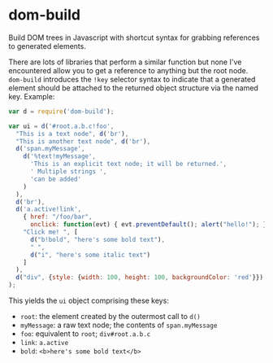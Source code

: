 # dom-build

Build DOM trees in Javascript with shortcut syntax for grabbing references to generated elements.

There are lots of libraries that perform a similar function but none I've encountered allow you to get a reference to anything but the root node. `dom-build` introduces the `!key` selector syntax to indicate that a generated element should be attached to the returned object structure via the named key. Example:

```javascript
var d = require('dom-build');

var ui = d('#root.a.b.c!foo',
  "This is a text node", d('br'),
  "This is another text node", d('br'),
  d('span.myMessage',
    d('%text!myMessage',
      'This is an explicit text node; it will be returned.',
      ' Multiple strings ',
      'can be added'
    )
  ),
  d('br'),
  d('a.active!link',
    { href: "/foo/bar",
      onclick: function(evt) { evt.preventDefault(); alert("hello!"); } },
    "Click me! ", [
      d("b!bold", "here's some bold text"),
      " ",
      d("i", "here's some italic text")
    ]
  ),
  d("div", {style: {width: 100, height: 100, backgroundColor: 'red'}})
);
````

This yields the `ui` object comprising these keys:

  * `root`: the element created by the outermost call to `d()`
  * `myMessage`: a raw text node; the contents of `span.myMessage`
  * `foo`: equivalent to `root`; `div#root.a.b.c`
  * `link`: `a.active`
  * `bold`: `<b>here's some bold text</b>`
